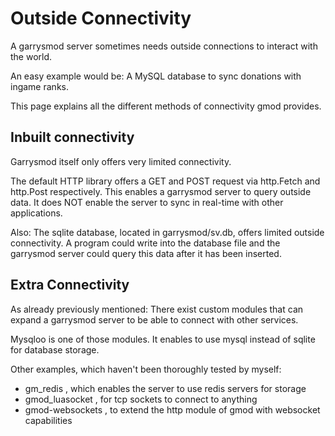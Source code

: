 # Outside Connectivity

A garrysmod server sometimes needs outside connections to interact with the world.

An easy example would be: A MySQL database to sync donations with ingame ranks.

This page explains all the different methods of connectivity gmod provides.

## Inbuilt connectivity

Garrysmod itself only offers very limited connectivity.

The default HTTP library offers a GET and POST request via http.Fetch and http.Post respectively. This enables a garrysmod server to query outside data. It does NOT enable the server to sync in real-time with other applications.

Also: The sqlite database, located in garrysmod/sv.db, offers limited outside connectivity. A program could write into the database file and the garrysmod server could query this data after it has been inserted.

## Extra Connectivity

As already previously mentioned: There exist custom modules that can expand a garrysmod server to be able to connect with other services.

Mysqloo is one of those modules. It enables to use mysql instead of sqlite for database storage.

Other examples, which haven't been thoroughly tested by myself:

 - gm_redis , which enables the server to use redis servers for storage
 - gmod_luasocket , for tcp sockets to connect to anything
 - gmod-websockets , to extend the http module of gmod with websocket capabilities
